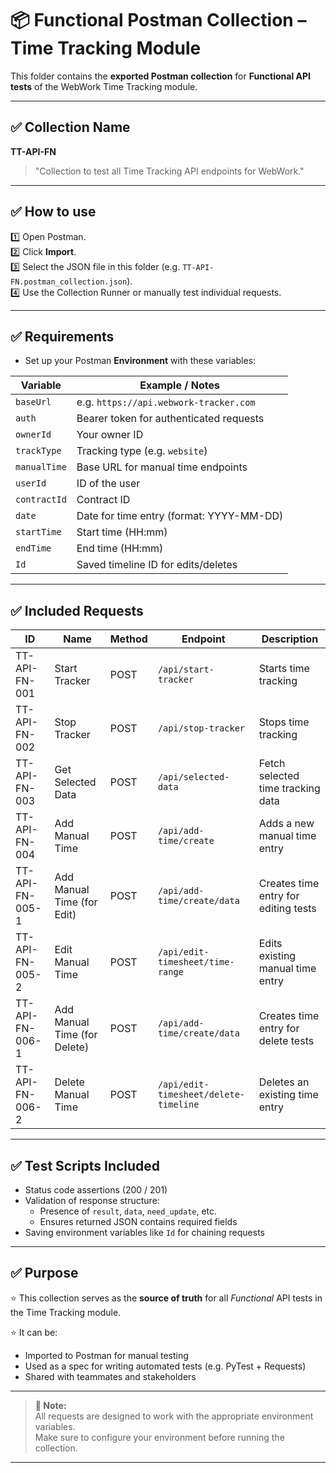 # 📦 Functional Postman Collection – Time Tracking Module

This folder contains the **exported Postman collection** for **Functional API tests** of the WebWork Time Tracking module.

---

## ✅ Collection Name
**TT-API-FN**

> "Collection to test all Time Tracking API endpoints for WebWork."

---

## ✅ How to use

1️⃣ Open Postman.  
2️⃣ Click **Import**.  
3️⃣ Select the JSON file in this folder (e.g. `TT-API-FN.postman_collection.json`).  
4️⃣ Use the Collection Runner or manually test individual requests.  

---

## ✅ Requirements

- Set up your Postman **Environment** with these variables:

| Variable     | Example / Notes                           |
| ------------- | ------------------------------------------ |
| `baseUrl`     | e.g. `https://api.webwork-tracker.com`     |
| `auth`        | Bearer token for authenticated requests    |
| `ownerId`     | Your owner ID                             |
| `trackType`   | Tracking type (e.g. `website`)            |
| `manualTime`  | Base URL for manual time endpoints        |
| `userId`      | ID of the user                            |
| `contractId`  | Contract ID                               |
| `date`        | Date for time entry (format: YYYY-MM-DD)  |
| `startTime`   | Start time (HH:mm)                        |
| `endTime`     | End time (HH:mm)                          |
| `Id`          | Saved timeline ID for edits/deletes       |

---

## ✅ Included Requests

| ID            | Name                      | Method | Endpoint                                 | Description                               |
| -------------- | ------------------------ | ------ | ---------------------------------------- | ----------------------------------------- |
| TT-API-FN-001  | Start Tracker            | POST   | `/api/start-tracker`                     | Starts time tracking                      |
| TT-API-FN-002  | Stop Tracker             | POST   | `/api/stop-tracker`                      | Stops time tracking                       |
| TT-API-FN-003  | Get Selected Data        | POST   | `/api/selected-data`                     | Fetch selected time tracking data         |
| TT-API-FN-004  | Add Manual Time          | POST   | `/api/add-time/create`                   | Adds a new manual time entry              |
| TT-API-FN-005-1 | Add Manual Time (for Edit) | POST | `/api/add-time/create/data`              | Creates time entry for editing tests      |
| TT-API-FN-005-2 | Edit Manual Time        | POST   | `/api/edit-timesheet/time-range`         | Edits existing manual time entry          |
| TT-API-FN-006-1 | Add Manual Time (for Delete) | POST | `/api/add-time/create/data`             | Creates time entry for delete tests       |
| TT-API-FN-006-2 | Delete Manual Time      | POST   | `/api/edit-timesheet/delete-timeline`    | Deletes an existing time entry            |

---

## ✅ Test Scripts Included

- Status code assertions (200 / 201)  
- Validation of response structure:
  - Presence of `result`, `data`, `need_update`, etc.
  - Ensures returned JSON contains required fields
- Saving environment variables like `Id` for chaining requests

---

## ✅ Purpose

⭐️ This collection serves as the **source of truth** for all *Functional* API tests in the Time Tracking module.

⭐️ It can be:
- Imported to Postman for manual testing
- Used as a spec for writing automated tests (e.g. PyTest + Requests)
- Shared with teammates and stakeholders

---

> **📌 Note:**  
> All requests are designed to work with the appropriate environment variables.  
> Make sure to configure your environment before running the collection.

---